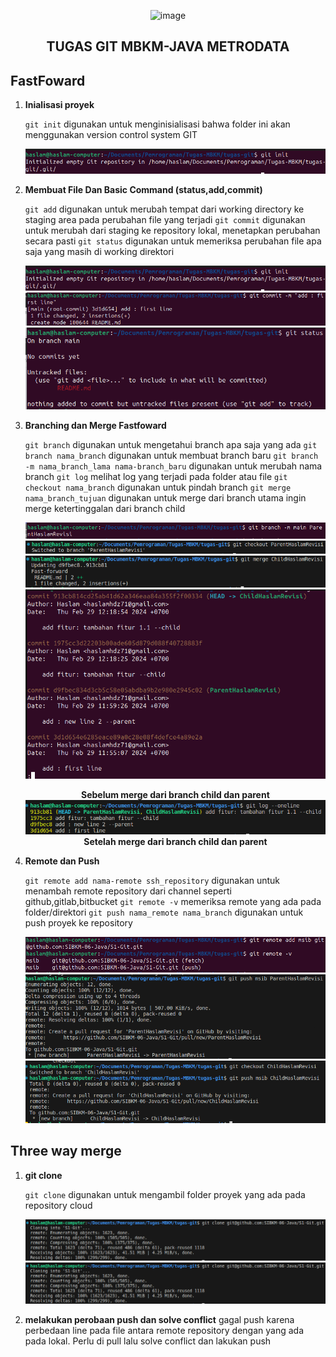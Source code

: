 <p align="center">
<img src="https://metrodataacademy.s3.ap-southeast-1.amazonaws.com/assets/LogoMetrodata.png" alt="image"  width="300" height="auto" >
</p>

<center><h2><b>TUGAS GIT MBKM-JAVA METRODATA</b></h2></center>

## FastFoward

1. **Inialisasi proyek**

   `git init` digunakan untuk menginisialisasi bahwa folder ini akan menggunakan version control system GIT
   
   ![git init](/image/init.png)

2. **Membuat File Dan Basic Command (status,add,commit)**

   `git add` digunakan untuk merubah tempat dari working directory ke staging area pada perubahan file yang terjadi
   `git commit` digunakan untuk merubah dari staging ke repository lokal, menetapkan perubahan secara pasti
   `git status` digunakan untuk memeriksa perubahan file apa saja yang masih di working direktori

   ![git add](/image/init.png)
   ![git commit](/image/commit.png)
   ![git status](/image/status.png)

1. **Branching dan Merge Fastfoward**

   `git branch` digunakan untuk mengetahui branch apa saja yang ada
   `git branch nama_branch` digunakan untuk membuat branch baru
   `git branch -m nama_branch_lama nama-branch_baru` digunakan untuk merubah nama branch
   `git log` melihat log yang terjadi pada folder atau file
   `git checkout nama_branch` digunakan untuk pindah branch
   `git merge nama_branch_tujuan` digunakan untuk merge dari branch utama ingin merge ketertinggalan dari branch child

   ![git branch](/image/mengganti-nama-branch.png)
   ![git checkout](/image/checkout-parent-ingin-merge.png)
   ![git merge](/image/merge-parent-child.png)
   ![git log](/image/view-log-sebelum-merge.png)
        <center>__Sebelum merge dari branch child dan parent__</center>
   ![git log](/image/hasil-merge.png)
        <center>__Setelah merge dari branch child dan parent__</center>
   
3. **Remote dan Push**

   `git remote add nama-remote ssh_repository` digunakan untuk menambah remote repository dari channel seperti github,gitlab,bitbucket
   `git remote -v` memeriksa remote yang ada pada folder/direktori
   `git push nama_remote nama_branch` digunakan untuk push proyek ke repository

   ![git remote](/image/remote.png)
   ![git push](/image/push-parent.png)
   ![git push](/image/push-child.png)

## Three way merge

1. **git clone**

   `git clone` digunakan untuk mengambil folder proyek yang ada pada repository cloud

   ![git clone](/image/clone.png)
   ![git clone](/image/clone.png)

2. **melakukan perobaan push dan solve conflict**
    gagal push karena perbedaan line pada file antara remote repository dengan yang ada pada lokal. Perlu di pull lalu solve conflict dan lakukan push



